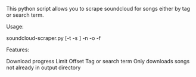 This python script allows you to scrape soundcloud for songs either by tag
or search term.

Usage:

soundcloud-scraper.py [-t <tag> -s <searchTerm>] -n <number> -o <outputDirectory> -f <offset>

Features:

Download progress
Limit
Offset
Tag or search term
Only downloads songs not already in output directory